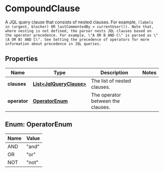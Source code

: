 

# CompoundClause

A JQL query clause that consists of nested clauses. For example, `(labels in (urgent, blocker) OR lastCommentedBy = currentUser()). Note that, where nesting is not defined, the parser nests JQL clauses based on the operator precedence. For example, \"A OR B AND C\" is parsed as \"(A OR B) AND C\". See Setting the precedence of operators for more information about precedence in JQL queries.`

## Properties

Name | Type | Description | Notes
------------ | ------------- | ------------- | -------------
**clauses** | [**List&lt;JqlQueryClause&gt;**](JqlQueryClause.md) | The list of nested clauses. | 
**operator** | [**OperatorEnum**](#OperatorEnum) | The operator between the clauses. | 



## Enum: OperatorEnum

Name | Value
---- | -----
AND | &quot;and&quot;
OR | &quot;or&quot;
NOT | &quot;not&quot;



